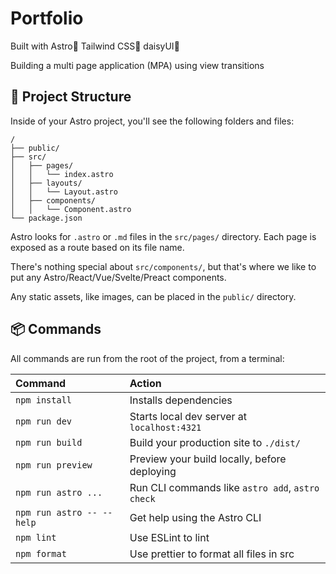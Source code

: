 # Portfolio

Built with Astro🚀 Tailwind CSS💨 daisyUI🌼

Building a multi page application (MPA) using view transitions

## 🚀 Project Structure

Inside of your Astro project, you'll see the following folders and files:

```text
/
├── public/
├── src/
│   ├── pages/
│   │   └── index.astro
│   ├── layouts/
│   │   └── Layout.astro
│   ├── components/
│   │   └── Component.astro
└── package.json
```

Astro looks for `.astro` or `.md` files in the `src/pages/` directory. Each page is exposed as a route based on its file name.

There's nothing special about `src/components/`, but that's where we like to put any Astro/React/Vue/Svelte/Preact components.

Any static assets, like images, can be placed in the `public/` directory.

## 📦 Commands

All commands are run from the root of the project, from a terminal:

| Command                   | Action                                           |
| :------------------------ | :----------------------------------------------- |
| `npm install`             | Installs dependencies                            |
| `npm run dev`             | Starts local dev server at `localhost:4321`      |
| `npm run build`           | Build your production site to `./dist/`          |
| `npm run preview`         | Preview your build locally, before deploying     |
| `npm run astro ...`       | Run CLI commands like `astro add`, `astro check` |
| `npm run astro -- --help` | Get help using the Astro CLI                     |
| `npm lint`                | Use ESLint to lint                               |
| `npm format`              | Use prettier to format all files in src          |
